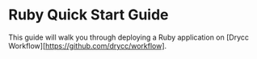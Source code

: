 # Ruby Quick Start Guide

This guide will walk you through deploying a Ruby application on [Drycc Workflow][https://github.com/drycc/workflow].
